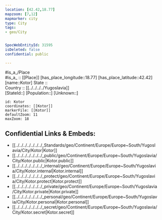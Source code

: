 ```yaml
---
location: [42.42,18.77] 
mapzoom: [7,12] 
mapmarker: city 
type: City
tags:
- geo/City


SpocWebEntityId: 31595
isDeleted: false
confidential: public

---
```

#is_a_/Place  
#is_a_ :: [[Place]] 
[has_place_longitude::18.77] 
[has_place_latitude::42.42] 
[name::Kotor] 
State ::  
Country :: [[../../../../Yugoslavia]]  
[StateId::] 
[Population::] 
[Unknown::] 


```leaflet
id: Kotor
coordinates: [[Kotor]] 
markerFile: [[Kotor]] 
defaultZoom: 11 
maxZoom: 18
```


## Confidential Links & Embeds: 
- [[../../../../../../../_Standards/geo/Continent/Europe/Europe~South/Yugoslavia/City/Kotor|Kotor]] 
- [[../../../../../../../_public/geo/Continent/Europe/Europe~South/Yugoslavia/City/Kotor.public|Kotor.public]] 
- [[../../../../../../../_internal/geo/Continent/Europe/Europe~South/Yugoslavia/City/Kotor.internal|Kotor.internal]] 
- [[../../../../../../../_protect/geo/Continent/Europe/Europe~South/Yugoslavia/City/Kotor.protect|Kotor.protect]] 
- [[../../../../../../../_private/geo/Continent/Europe/Europe~South/Yugoslavia/City/Kotor.private|Kotor.private]] 
- [[../../../../../../../_personal/geo/Continent/Europe/Europe~South/Yugoslavia/City/Kotor.personal|Kotor.personal]] 
- [[../../../../../../../_secret/geo/Continent/Europe/Europe~South/Yugoslavia/City/Kotor.secret|Kotor.secret]] 
